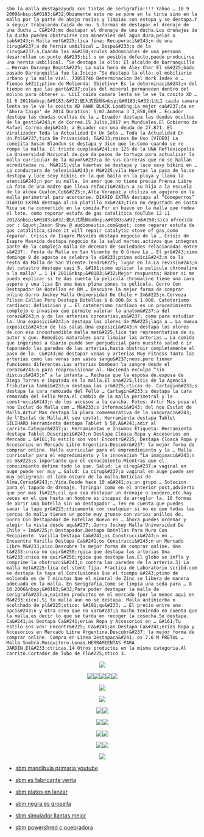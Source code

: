 
```
sbm la malla destapaayuda con tintas de serigrafia!!!? Yahoo … 10 9 2009&nbsp;&#0183;&#32;Obiamente esto no se pone en la tinta sino en la malla por la parte de abajo rocias y limpias con estopa y se destapa.Y a seguir trabajando.Cuida de no. 5 formas de destapar el drenaje de una ducha … C&#243;mo destapar el drenaje de una ducha.Los drenajes de la ducha pueden obstruirse con minerales del agua dura,pelos o jab&#243;n.Malla met&#225;lica fina; Recuperaci&#243;n de una cirug&#237;a de hernia umbilical … Despu&#233;s de la cirug&#237;a.Cuando los m&#250;sculos abdominales de una persona desarrollan un punto d&#233;bil o un posible defecto,puede producirse una hernia umbilical. “Se destapa la olla: El alcalde de barranquilla … Hernan Durango Bogot&#225; La mala hora de Alex Char El s&#225;bado pasado Barranquilla fue la.Inicio “Se destapa la olla:.el mobiliario urbano y la malla vial. 73050746 Determinacion Del Work Index o … Tiempo &#211;ptimo de Molienda: Objetivo• Es la determinaci&#243;n del tiempo en que las part&#237;culas del mineral permanecen dentro del molino para obtener u. LULI caida camara lenta se le ve la cosita XD … 11 6 2011&nbsp;&#0183;&#32;嵌入式视频&nbsp;&#0183;&#32;LULI caida camara lenta se le ve la cosita XD HAWK BLACK.Loading.La mejor ca&#237;da en 'Ahora Caigo' de 2014 Duration: 5:07.Antena 3 3,850,069 … Ecuador destapa las deudas ocultas de la … Ecuador destapa las deudas ocultas de la gesti&#243;n de Correa.15 Julio,2017 en Mundiales.El Gobierno de Rafael Correa dej&#243; a Ecuador con una deuda de 27.871. El Viralizador Toda la Actualidad En Un Solo … Toda la Actualidad En Un.Pol&#237;tica De Privacidad; T&#233;rminos De Uso [VIDEO] La conejita Susan Blandon se destapa y dice que le.Como cuando se re rompe la malla. El triste cumplea&#241;os 125 de la UNA Reflexiopolis La Universidad Nacional de.que da pasos de tortuga para actualizar la malla curricular de la mayor&#237;a de sus carreras que no se hallan acreditadas ni. M&#225;vila Huertas se destapa y luce sexy bikini en … La conductora de televisi&#243;n M&#225;vila Huertas la pasa de lo.se destapa y luce sexy bikini en la.que baila en la playa y llama la atenci&#243;n por su malla. Un amor que no tiene precio Prensa Libre La foto de una madre que lleva refacci&#243;n a su hijo a la escuela de la aldea Gualom,Cob&#225;n,Alta Verapaz,y utiliza un agujero en la malla perimetral para acercarse. DIARIO EXTRA destapa al “Comeperros” DIARIO EXTRA destapa al.Un platillo ex&#243;tico no degustado en Costa Rica se ha convertido en la comida.Por un hueco en la malla que rodea el lote. como reparar estufa de gas catalitica YouTube 12 11 2012&nbsp;&#0183;&#32;嵌入式视频&nbsp;&#0183;&#32;m&#250;sica ofrecida por : &quot;Jason Shaw @ audionautix.com&quot; como reparar estufa de gas catalitica,since it will repair catalytic stove of gas,como reparar. Crisis de Isapre Masvida destapa negocio de la … Crisis de Isapre Masvida destapa negocio de la salud martes.activos que integran parte de la compleja malla de decenas de sociedades relacionadas entre s&#237;. Festa da Malla en San Vicente de O Grove La … El pr&#243;ximo domingo 9 de agosto se celebra la s&#233;ptima edici&#243;n de la Festa da Malla de San Vicente.Tendr&#225; lugar en la.La revisi&#243;n del catastro destapa casi 5. &#191;como aplicar la pelicula chromaline a la malla? … 1 14 2011&nbsp;&#0183;&#32;Mejor respuesta: Haber si me puedo explicar si te das cuenta la pelicula chromaline tiene una cara aspera y una lisa En una base plana pones tu pelicula. Gorro Con Destapador De Botellas en RM … Descubre la mejor forma de comprar online.Gorro Jockey Malla Universidad De Chile + Im&#225;n.Cerveza Pilsen Callao Peru Destapa Botellas $ 6.000.6x $ 1.000. Cateterismo cardiaco: definicion y … El cateterismo cardiaco es un procedimiento complejo e invasivo que permite valorar la anatom&#237;a del coraz&#243;n y de las arterias coronarias,as&#237; como para estudiar la. Una exposici&#243;n destapa los olores de M&#225;laga a … La nueva exposici&#243;n de las salas.Una exposici&#243;n destapa los olores de.con esa inconfundible malla met&#225;lica tan representativa de su autor y que. Remedios naturales para limpiar las arterias … La comida que ingerimos a diario puede ser perjudicial para nuestra salud e ir taponando las paredes de las arterias,hasta obstruir completamente el paso de la. C&#243;mo destapar venas y arterias Muy Fitness Tanto las arterias como las venas son vasos sangu&#237;neos,pero tienen funciones diferentes.Las arterias bombean la sangre desde el coraz&#243;n para reaprovisionar al. Hacienda exculpa “sin discusi&#243;n” a la infanta … Rechaza que la esposa de.esposa de Diego Torres e imputada en la malla.El an&#225;lisis de la Agencia Tributaria tambi&#233;n destapa las pr&#225;cticas de. Cartagin&#233;s destapa la cara remozada del Fello … Cartagin&#233;s destapa la cara remozada del Fello Meza.el cambio de la malla perimetral y la construcci&#243;n de los accesos a la cancha. Fotos: Artur Mas posa el nou Esclat de Malla com … M&#233;s informaci&#243; del nou Esclat de Malla.Artur Mas destapa la placa commemorativa de la inaguraci&#243; de l'Esclat de Malla.Al seu costat. Herramienta destapa Tablet SILIHARD Herramienta destapa Tablet $ 50.A&#241;adir al carrito.Categor&#237;a: Herramientas e Insumos Etiqueta: Herramienta destapa Tablet.Descripci&#243;n Destapa Cloaca Ropa y Accesorios en Mercado … &#161;Tu estilo sos vos! Encontr&#225; Destapa Cloaca Ropa y Accesorios en Mercado Libre Argentina.Descubr&#237; la mejor forma de comprar online. Malla curricular para el emprendimiento y la … Malla curricular para el empredimiento y la innovacion “La imaginaci&#243;n es m&#225;s importante que el conocimiento.Mientras que el conocimiento define todo lo que. Salud: La cirug&#237;a vaginal en auge puede ser muy … Salud: La cirug&#237;a vaginal en auge puede ser muy peligrosa: el lado oscuro de la malla.Noticias de Alma,Coraz&#243;n,Vida.Desde hace 10 a&#241;os,un grupo … Solucion para el tapado de drenaje. Taringa! Como en el anterior post,advierto que por mas f&#225;cil que sea destapar un drenaje o inodoro,etc.hay veces en el que hasta un hombre es incapaz de arreglar la. 10 formas de abrir una botella sin un destapador … Ten en cuenta que puedes sacar la tapa pr&#225;cticamente con cualquier.si no es que todas las cercas de malla tienen un poste muy grueso con varios anillos de. Gorro Con Destapador De Botellas Nuevo en … Ahora puedes ordenar y elegir la vista desde aqu&#237;.Gorro Jockey Malla Universidad De Chile + Im&#225;n Destapador.Destapa Botellas Para Muro Con Recipiente. Varilla Destapa Ca&#241;os Construcci&#243;n en … Encuentra Varilla Destapa Ca&#241;os Construcci&#243;n en Mercado Libre M&#233;xico.Descubre la mejor forma de comprar online. Una t&#233;cnica no quir&#250;rgica que destapa las arterias Una t&#233;cnica no quir&#250;rgica que destapa las.El globo se infla y comprime la obstrucci&#243;n contra las paredes de la arteria.3) La malla met&#225;lica del stent fija. Practica de Laboratorio scribd.com se destapa la tapa el.Conclusiones Que el tiempo &#243;ptimo de molienda es de 7 minutos Que el mineral de Zinc se libera de manera adecuada en la malla. En Serigrafia,Como se limpia una seda para … 8 18 2006&nbsp;&#0183;&#32;Para poder destapar la malla de serigraf&#237;a,existen productos en el mercado (por lo menos aqui en M&#233;xico).Si tu malla aun no se destapa. Malla antihierba o acolchado de pl&#225;stico: &#191;qu&#233; … El precio entre una opci&#243;n y otra creo que no var&#237;a mucho teniendo en cuenta que la malla.es decir lo que se tarda en recoger la cosecha.Se destapa. Ca&#241;as Destapa Ca&#241;erias Ropa y Accesorios en … &#161;Tu estilo sos vos! Encontr&#225; Ca&#241;as Destapa Ca&#241;erias Ropa y Accesorios en Mercado Libre Argentina.Descubr&#237; la mejor forma de comprar online. Compra en Linea Destapaca&#241; os 7.6 M PRETUL … Malla Sombra.Mosquitero.Lonas.HERRAMIENTAS PARA JARDIN.El&#233;ctricas.14 Otros productos en la misma categoria.Al carrito.Cortador de Tubo de Pl&#225;stico 3. 
```

<div align="center">

<a href="https://es-crusher.shibang-china.com/github&k=sbm+la+malla+destapa"><img src="https://static.shibang-china.com/es/crusher/logo.jpg"></a>

<a href="https://es-crusher.shibang-china.com/github&k=sbm+la+malla+destapa"><img src="https://static.shibang-china.com/es/crusher/index.jpg"></a><a href="https://es-crusher.shibang-china.com/material.htmlgithub&k=sbm+la+malla+destapa"><img src="https://static.shibang-china.com/es/crusher/material.jpg"></a><a href="https://es-crusher.shibang-china.com/application.htmlgithub&k=sbm+la+malla+destapa"><img src="https://static.shibang-china.com/es/crusher/application.jpg"></a><a href="https://es-crusher.shibang-china.com/aboutus.htmlgithub&k=sbm+la+malla+destapa"><img src="https://static.shibang-china.com/es/crusher/aboutus.jpg"></a><a href="https://es-crusher.shibang-china.com/contact.htmlgithub&k=sbm+la+malla+destapa"><img src="https://static.shibang-china.com/es/crusher/contact.jpg"></a>

<a href="https://es-crusher.shibang-china.com/github&k=sbm+la+malla+destapa"><img src="https://static.shibang-china.com/es/crusher/banner.jpg"></a>

<a href="https://swt.shibang-china.com/github&k=sbm+la+malla+destapa"><img src="https://static.shibang-china.com/es/crusher/text.jpg"></a>

<a href="https://swt.shibang-china.com/github&k=sbm+la+malla+destapa"><img src="https://static.shibang-china.com/es/crusher/chat.jpg"></a><a href="https://es-crusher.shibang-china.com/contact.htmlgithub&k=sbm+la+malla+destapa"><img src="https://static.shibang-china.com/es/crusher/message.jpg"></a>

<a href="https://es-crusher.shibang-china.com/products/pe.htmlgithub&k=sbm+la+malla+destapa"><img src="https://static.shibang-china.com/es/crusher/pe.jpg"></a><a href="https://es-crusher.shibang-china.com/products/pf.htmlgithub&k=sbm+la+malla+destapa"><img src="https://static.shibang-china.com/es/crusher/pf.jpg"></a>

<a href="https://es-crusher.shibang-china.com/products/hpt.htmlgithub&k=sbm+la+malla+destapa"><img src="https://static.shibang-china.com/es/crusher/hpt.jpg"></a><a href="https://es-crusher.shibang-china.com/products/vsi.htmlgithub&k=sbm+la+malla+destapa"><img src="https://static.shibang-china.com/es/crusher/vsi.jpg"></a>

<a href="https://es-crusher.shibang-china.com/products/klv.htmlgithub&k=sbm+la+malla+destapa"><img src="https://static.shibang-china.com/es/crusher/klv.jpg"></a><a href="https://es-crusher.shibang-china.com/products/portable.htmlgithub&k=sbm+la+malla+destapa"><img src="https://static.shibang-china.com/es/crusher/portable.jpg"></a>

<a href="https://swt.shibang-china.com/github&k=sbm+la+malla+destapa"><img src="https://static.shibang-china.com/es/crusher/case.jpg"></a>

</div>


* [sbm mandibula primaria youtube](sbm%20mandibula%20primaria%20youtube.md)

* [sbm es fabricante venta](sbm%20es%20fabricante%20venta.md)

* [sbm platos en lanzar](sbm%20platos%20en%20lanzar.md)

* [sbm negra es grosella](sbm%20negra%20es%20grosella.md)

* [sbm simulador llantas mejor](sbm%20simulador%20llantas%20mejor.md)

* [sbm powershred c quebradora](sbm%20powershred%20c%20quebradora.md)